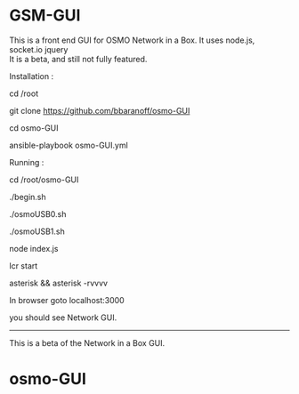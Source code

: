 GSM-GUI
=======
This is a front end GUI for OSMO Network in a Box.  It uses node.js, socket.io jquery  
It is a beta, and still not fully featured.

Installation :

cd /root

git clone https://github.com/bbaranoff/osmo-GUI

cd osmo-GUI

ansible-playbook osmo-GUI.yml 

Running :

cd /root/osmo-GUI

./begin.sh 

./osmoUSB0.sh

./osmoUSB1.sh

node index.js

lcr start

asterisk && asterisk -rvvvv

In browser goto localhost:3000

you should see Network GUI. 

--------------
This is a beta of the Network in a Box GUI. 

# osmo-GUI
